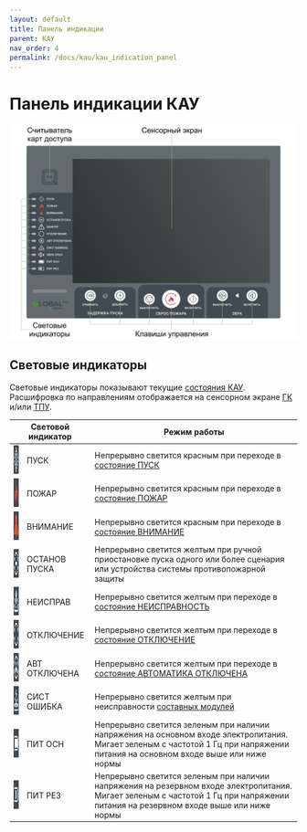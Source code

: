 ```yaml
---
layout: default
title: Панель индикации
parent: КАУ
nav_order: 4
permalink: /docs/kau/kau_indication_panel
---
```


# Панель индикации КАУ
<p align="center">
<img src="../../assets/images/control_panel.png">
</p>

## Световые индикаторы
Световые индикаторы показывают текущие [состояния КАУ]. Расшифровка по направлениям отображается на сенсорном экране [ГК] и/или [ТПУ].

<table> 
  <thead> 
    <tr> 
      <th style="text-align: center" colspan="2">Световой индикатор</th>
      <th style="text-align: center">Режим работы</th>
    </tr>
  </thead> 
  <tbody>
    <tr>
      <td id="световой_индикатор_кау_пуск" style="text-align: center"><img src="../../assets/icons/light_indicators/li_pusk.png" width="50" height="50"></td>
      <td style="text-align: left">ПУСК</td>
      <td style="text-align: left">Непрерывно светится красным при переходе в <a href="/gk_manual/docs/kau/kau_conditions#состояние_кау_пуск">состояние ПУСК</a></td>
    </tr>
    <tr>
      <td id="световой_индикатор_кау_пожар" style="text-align: center"><img src="../../assets/icons/light_indicators/li_pozhar.png" width="50" height="50"></td>
      <td style="text-align: left">ПОЖАР</td>
      <td style="text-align: left">Непрерывно светится красным при переходе в <a href="/gk_manual/docs/kau/kau_conditions#состояние_кау_пожар">состояние ПОЖАР</a></td>
    </tr>
    <tr>
      <td id="световой_индикатор_кау_внимание" style="text-align: center"><img src="../../assets/icons/light_indicators/li_vnimanie.png" width="50" height="50"></td>
      <td style="text-align: left">ВНИМАНИЕ</td>
      <td style="text-align: left">Непрерывно светится красным при переходе в <a href="/gk_manual/docs/kau/kau_conditions#состояние_кау_внимание">состояние ВНИМАНИЕ</a></td>
    </tr>
    <tr>
      <td id="световой_индикатор_кау_останов_пуска" style="text-align: center"><img src="../../assets/icons/light_indicators/li_ostanov_puska.png" width="50" height="50"></td>
      <td style="text-align: left">ОСТАНОВ ПУСКА</td>
      <td style="text-align: left">Непрерывно светится желтым при ручной приостановке пуска одного или более сценария или устройства системы противопожарной защиты</td>
    </tr>
    <tr>
      <td id="световой_индикатор_кау_неисправ" style="text-align: center"><img src="../../assets/icons/light_indicators/li_neispravnost.png" width="50" height="50"></td>
      <td style="text-align: left">НЕИСПРАВ</td>
      <td style="text-align: left">Непрерывно светится желтым при переходе в <a href="/gk_manual/docs/kau/kau_conditions#состояние_кау_неисправность">состояние НЕИСПРАВНОСТЬ</a></td>
    </tr>
    <tr>
      <td id="световой_индикатор_кау_отключение" style="text-align: center"><img src="../../assets/icons/light_indicators/li_otkluchenie.png" width="50" height="50"></td>
      <td style="text-align: left">ОТКЛЮЧЕНИЕ</td>
      <td style="text-align: left">Непрерывно светится желтым при переходе в <a href="/gk_manual/docs/kau/kau_conditions#состояние_кау_отключение">состояние ОТКЛЮЧЕНИЕ</a></td>
    </tr>
    <tr>
      <td id="световой_индикатор_кау_авт_отключена" style="text-align: center"><img src="../../assets/icons/light_indicators/li_avt_otkluchena.png" width="50" height="50"></td>
      <td style="text-align: left">АВТ ОТКЛЮЧЕНА</td>
      <td style="text-align: left">Непрерывно светится желтым при переходе в <a href="/gk_manual/docs/kau/kau_conditions#состояние_кау_автоматика_отключена">состояние АВТОМАТИКА ОТКЛЮЧЕНА</a></td>
    </tr>
    <tr>
      <td id="световой_индикатор_кау_сист_ошибка" style="text-align: center"><img src="../../assets/icons/light_indicators/li_sist_oshibka.png" width="50" height="50"></td>
      <td style="text-align: left">СИСТ ОШИБКА</td>
      <td style="text-align: left">Непрерывно светится желтым при неисправности <a href="/gk_manual/docs/composite_modules#составные-модули">составных модулей</a></td>
    </tr>    
    <tr>
      <td id="световой_индикатор_кау_пит_осн" style="text-align: center"><img src="../../assets/icons/light_indicators/li_pit_osn.png" width="50" height="50"></td>
      <td style="text-align: left">ПИТ ОСН</td>
      <td style="text-align: left">Непрерывно светится зеленым при наличии напряжения на основном входе электропитания. Мигает зеленым с частотой 1 Гц при напряжении питания на основном входе выше или ниже нормы</td> 
    </tr>
    <tr>
      <td id="световой_индикатор_кау_пит_рез" style="text-align: center"><img src="../../assets/icons/light_indicators/li_pit_rez.png" width="50" height="50"></td>
      <td style="text-align: left">ПИТ РЕЗ</td>
      <td style="text-align: left">Непрерывно светится зеленым при наличии напряжения на резервном входе электропитания. Мигает зеленым с частотой 1 Гц при напряжении питания на резервном входе выше или ниже нормы</td> 
    </tr>
  </tbody>
</table>

[состояния КАУ]: /gk_manual/docs/kau/kau_conditions#состояния-кау
[ГК]: /gk_manual/docs/gk#гк
[ТПУ]: /gk_manual/docs//tpu#тпу
